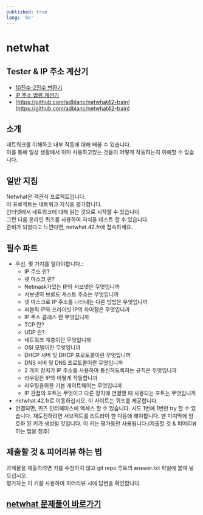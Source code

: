 ```yaml
---
published: true
lang: 'ko'
---
```


# netwhat

## Tester & IP 주소 계산기
* [10진수-2진수 변환기](https://ko.calcuworld.com/%EC%88%98%ED%95%99/2%EC%A7%84%EB%B2%95-%EA%B3%84%EC%82%B0%EA%B8%B0/)
* [IP 주소 범위 계산기](https://cric.grenoble.cnrs.fr/Administrateurs/Outils/CalculMasque/)
* [https://github.com/adblanc/netwhat42-train](https://github.com/adblanc/netwhat42-train)

## 소개
네트워크를 이해하고 내부 작동에 대해 배울 수 있습니다.<br>
이를 통해 일상 생활에서 이미 사용하고있는 것들이 어떻게 작동하는지 이해할 수 있습니다.

## 일반 지침
Netwhat은 객관식 프로젝트입니다.<br>
이 프로젝트는 네트워크 지식을 평가합니다.<br>
인터넷에서 네트워크에 대해 읽는 것으로 시작할 수 있습니다.<br>
그런 다음 온라인 퀴즈를 사용하여 지식을 테스트 할 수 있습니다.<br>
준비가 되었다고 느낀다면, netwhat.42.fr에 접속하세요.<br>

## 필수 파트

* 우선, 몇 가지를 알아야합니다.: 
    - IP 주소 란?
    - 넷 마스크 란?
    - Netmask가있는 IP의 서브넷은 무엇입니까
    - 서브넷의 브로드 캐스트 주소는 무엇입니까
    - 넷 마스크로 IP 주소를 나타내는 다른 방법은 무엇입니까
    - 퍼블릭 IP와 프라이빗 IP의 차이점은 무엇입니까
    - IP 주소 클래스 란 무엇입니까
    - TCP 란?
    - UDP 란?
    - 네트워크 계층이란 무엇입니까
    - OSI 모델이란 무엇입니까
    - DHCP 서버 및 DHCP 프로토콜이란 무엇입니까
    - DNS 서버 및 DNS 프로토콜이란 무엇입니까
    - 2 개의 장치가 IP 주소를 사용하여 통신하도록하는 규칙은 무엇입니까
    - 라우팅은 IP와 어떻게 작동합니까
    - 라우팅을위한 기본 게이트웨이는 무엇입니까
    - IP 관점의 포트는 무엇이고 다른 장치에 연결할 때 사용되는 포트는 무엇입니까
* netwhat.42.fr로 이동하십시오. 이 사이트는 퀴즈를 제공합니다.
* 연결되면, 퀴즈 인터페이스에 액세스 할 수 있습니다. 시도 1번에 1번만 try 할 수 있습니다. 재도전하려면 서브젝트를 리트라이 한 다음에 해야합니다. 맨 마지막에 암호화 된 키가 생성될 것입니다. 이 키는 평가동안 사용됩니다.(제출할 것 & 피어리뷰 하는 법을 참조)

## 제출할 것 & 피어리뷰 하는 법
과제물을 제출하려면 키를 수정하지 않고 git repo 루트의 answer.txt 파일에 붙여 넣으십시오.<br>
평가자는 이 키를 사용하여 피어리뷰 시에 답변을 확인합니다. 

## [netwhat 문제풀이 바로가기](https://yeosong1.github.io/netwhat-%EB%AC%B8%EC%A0%9C%ED%92%80%EC%9D%B4)
